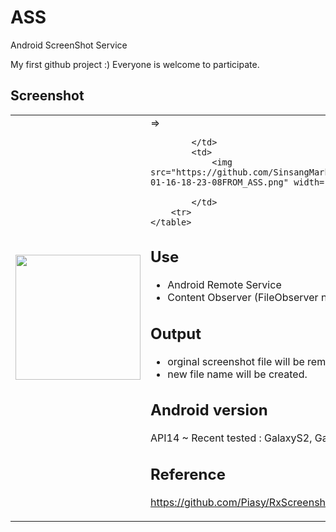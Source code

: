 # ASS
Android ScreenShot Service 

My first github project :)
Everyone is welcome to participate.

## Screenshot
<div>
    <table>
        <tr>
            <td>
                 <img src="https://github.com/SinsangMarket/ASS/blob/master/Images/Screenshot_2017-01-16-18-23-46.png" width="200">
            </td>
            <td>
                 =>

            </td>
            <td>
                <img src="https://github.com/SinsangMarket/ASS/blob/master/Images/Screenshot_2017-01-16-18-23-08FROM_ASS.png" width="200">

            </td>
        <tr>
    </table>
</div>
    

## Use
* Android Remote Service
* Content Observer (FileObserver not working on 6.0)


## Output
* orginal screenshot file will be removed.
* new file name will be created.

## Android version
API14 ~ Recent
tested : GalaxyS2, GalaxyS3, LG G4 etc..



## Reference
https://github.com/Piasy/RxScreenshotDetector
